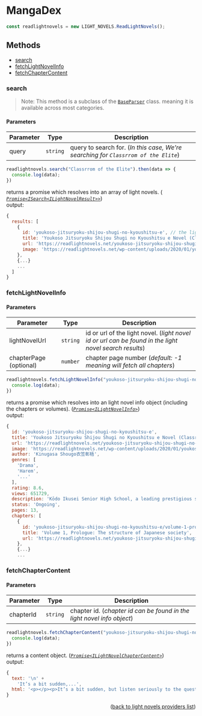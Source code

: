 <h1>MangaDex</h1>

```ts
const readlightnovels = new LIGHT_NOVELS.ReadLightNovels();
```

<h2>Methods</h2>

- [search](#search)
- [fetchLightNovelInfo](#fetchlightnovelinfo)
- [fetchChapterContent](#fetchchaptercontent)

### search
> Note: This method is a subclass of the [`BaseParser`](https://github.com/consumet/extensions/blob/master/src/models/base-parser.ts) class. meaning it is available across most categories.

<h4>Parameters</h4>

| Parameter | Type     | Description                                                                         |
| --------- | -------- | ----------------------------------------------------------------------------------- |
| query     | `string` | query to search for. (*In this case, We're searching for `Classrrom of the Elite`*) |

```ts
readlightnovels.search("Classrrom of the Elite").then(data => {
  console.log(data);
})
```
returns a promise which resolves into an array of light novels. (*<a href= "https://github.com/consumet/extensions/blob/master/src/models/types.ts#L128-L134"> <code>Promise<ISearch\<ILightNovelResult>></code></a>*)\
output:
```js
{
  results: [
    {
      id: 'youkoso-jitsuryoku-shijou-shugi-no-kyoushitsu-e', // the light novel id
      title: 'Youkoso Jitsuryoku Shijou Shugi no Kyoushitsu e Novel (Classroom of the Elite Novel)',
      url: 'https://readlightnovels.net/youkoso-jitsuryoku-shijou-shugi-no-kyoushitsu-e.html',
      image: 'https://readlightnovels.net/wp-content/uploads/2020/01/youkoso-jitsuryoku-shijou-shugi-no-kyoushitsu-e.jpg'
    },
    {...}
    ...
  ]
}
```

### fetchLightNovelInfo

<h4>Parameters</h4>

| Parameter              | Type     | Description                                                                                            |
| ---------------------- | -------- | ------------------------------------------------------------------------------------------------------ |
| lightNovelUrl          | `string` | id or url of the light novel. (*light novel id or url can be found in the light novel search results*) |
| chapterPage (optional) | `number` | chapter page number (*default: -1 meaning will fetch all chapters*)                                    |

```ts
readlightnovels.fetchLightNovelInfo("youkoso-jitsuryoku-shijou-shugi-no-kyoushitsu-e").then(data => {
  console.log(data);
})
```
returns a promise which resolves into an light novel info object (including the chapters or volumes). (*<a href="https://github.com/consumet/extensions/blob/master/src/models/types.ts#L148-L156"><code>Promise\<ILightNovelInfo></code></a>*)\
output:
```js
{
  id: 'youkoso-jitsuryoku-shijou-shugi-no-kyoushitsu-e',
  title: 'Youkoso Jitsuryoku Shijou Shugi no Kyoushitsu e Novel (Classroom of the Elite Novel)',
  url: 'https://readlightnovels.net/youkoso-jitsuryoku-shijou-shugi-no-kyoushitsu-e.html',
  image: 'https://readlightnovels.net/wp-content/uploads/2020/01/youkoso-jitsuryoku-shijou-shugi-no-kyoushitsu-e.jpg',
  author: 'Kinugasa Shougo衣笠彰梧',
  genres: [
    'Drama',
    'Harem',
    '...'
  ],
  rating: 8.6,
  views: 651729,
  description: 'Kōdo Ikusei Senior High School, a leading prestigious school with state-of-the-art facilities where nearly...',
  status: 'Ongoing',
  pages: 13,
  chapters: [
    {
      id: 'youkoso-jitsuryoku-shijou-shugi-no-kyoushitsu-e/volume-1-prologue-the-structure-of-japanese-society',
      title: 'Volume 1, Prologue: The structure of Japanese society',
      url: 'https://readlightnovels.net/youkoso-jitsuryoku-shijou-shugi-no-kyoushitsu-e/volume-1-prologue-the-structure-of-japanese-society.html'
    },
    {...}
    ...
```

### fetchChapterContent

<h4>Parameters</h4>

| Parameter | Type     | Description                                                            |
| --------- | -------- | ---------------------------------------------------------------------- |
| chapterId | `string` | chapter id. (*chapter id can be found in the light novel info object*) |

```ts
readlightnovels.fetchChapterContent("youkoso-jitsuryoku-shijou-shugi-no-kyoushitsu-e/volume-1-prologue-the-structure-of-japanese-society").then(data => {
  console.log(data);
})
```
returns a content object. (*<a href="https://github.com/consumet/extensions/blob/master/src/models/types.ts#L143-L146"><code>Promise\<ILightNovelChapterContent></code></a>*)\
output:
```js
{
  text: '\n' +
    'It’s a bit sudden,...',
  html: '<p></p><p>It’s a bit sudden, but listen seriously to the question I’m about to ask and think about...'
}
```

<p align="end">(<a href="https://github.com/consumet/extensions/blob/master/docs/guides/light-novels.md#">back to light novels providers list</a>)</p>
